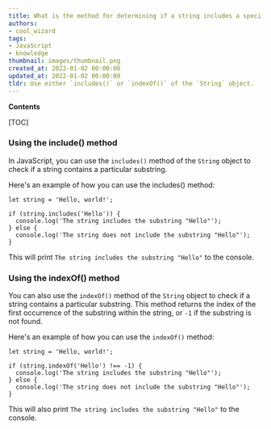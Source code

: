 ```yaml
---
title: What is the method for determining if a string includes a specific substring in JavaScript?
authors:
- cool_wizard
tags:
- JavaScript
- knowledge
thumbnail: images/thumbnail.png
created_at: 2022-01-02 00:00:00
updated_at: 2022-01-02 00:00:00
tldr: Use either `includes()` or `indexOf()` of the `String` object.
---
```


**Contents**

[TOC]

### Using the include() method

In JavaScript, you can use the `includes()` method of the `String` object to check if a string contains a particular substring.

Here's an example of how you can use the includes() method:

```JS
let string = 'Hello, world!';

if (string.includes('Hello')) {
  console.log('The string includes the substring "Hello"');
} else {
  console.log('The string does not include the substring "Hello"');
}
```

This will print `The string includes the substring "Hello"` to the console.

### Using the indexOf() method

You can also use the `indexOf()` method of the `String` object to check if a string contains a particular substring. This method returns the index of the first occurrence of the substring within the string, or `-1` if the substring is not found.

Here's an example of how you can use the `indexOf()` method:

```JS
let string = 'Hello, world!';

if (string.indexOf('Hello') !== -1) {
  console.log('The string includes the substring "Hello"');
} else {
  console.log('The string does not include the substring "Hello"');
}
```

This will also print `The string includes the substring "Hello"` to the console.
